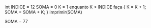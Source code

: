 int INDICE = 12
SOMA = 0
K = 1
enquanto K < INDICE faça { K = K + 1; SOMA = SOMA + K; }
imprimir(SOMA)

SOMA = 77